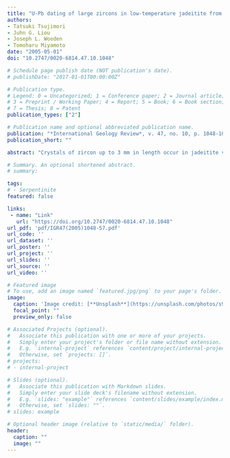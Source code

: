 ```yaml
---
title: "U-Pb dating of large zircons in low-temperature jadeitite from the Osayama serpentinite melange, Southwest Japan: Insights into the timing of serpentinization"
authors:
- Tatsuki Tsujimori
- Juhn G. Liou
- Joseph L. Wooden
- Tomoharu Miyamoto
date: "2005-05-01"
doi: "10.2747/0020-6814.47.10.1048"

# Schedule page publish date (NOT publication's date).
# publishDate: "2017-01-01T00:00:00Z"

# Publication type.
# Legend: 0 = Uncategorized; 1 = Conference paper; 2 = Journal article;
# 3 = Preprint / Working Paper; 4 = Report; 5 = Book; 6 = Book section;
# 7 = Thesis; 8 = Patent
publication_types: ["2"]

# Publication name and optional abbreviated publication name.
publication: "*International Geology Review*, v. 47, no. 10, p. 1048-1057, doi:10.2747/0020-6814.47.10.1048"
publication_short: ""

abstract: "Crystals of zircon up to 3 mm in length occur in jadeitite veins in the Osayama serpentinite mélange, Southwest Japan. The zircon porphyroblasts show pronounced zoning, and are characterized by both low Th/U ratios (0.2-0.8) and low Th and U abundances (Th = 1-81 ppm; U = 6-149 ppm). They contain inclusions of high-pressure minerals, including jadeite and rutile; such an occurrence indicates that the zircon crystallized during subduction-zone metamorphism. Phase equilibria and the existing fluid-inclusion data constrain P-T conditions to P > 1.2 GPa at T > 350°C for formation of the jadeitite. Most U/Pb ages obtained by SHRIMP-RG are concordant, with a weighted mean 206Pb/238U age of 472 ± 8.5 Ma (MSWD = 2.7, n = 25). Because zircon porphyroblasts contain inclusions of high-pressure minerals, the SHRIMP U-Pb age represents the timing of jadeitite formation, i.e., the timing of interaction between alkaline fluid and ultramafic rocks in a subduction zone. Although this dating does not provide a direct time constraint for serpentinization, U-Pb ages of zircon in jadeitite associated with serpentinite result in new insights into the timing of fluid-rock interaction of ultramafic rocks at a subduction zone and the minimum age for serpentinization."

# Summary. An optional shortened abstract.
# summary: 

tags: 
# - Serpentinite
featured: false

links:
 - name: "Link"
   url: "https://doi.org/10.2747/0020-6814.47.10.1048"
url_pdf: 'pdf/IGR47(2005)1048-57.pdf'
url_code: ''
url_dataset: ''
url_poster: ''
url_project: ''
url_slides: ''
url_source: ''
url_video: ''

# Featured image
# To use, add an image named `featured.jpg/png` to your page's folder. 
image: 
  caption: 'Image credit: [**Unsplash**](https://unsplash.com/photos/s9CC2SKySJM)'
  focal_point: ""
  preview_only: false

# Associated Projects (optional).
#   Associate this publication with one or more of your projects.
#   Simply enter your project's folder or file name without extension.
#   E.g. `internal-project` references `content/project/internal-project/index.md`.
#   Otherwise, set `projects: []`.
# projects:
# - internal-project

# Slides (optional).
#   Associate this publication with Markdown slides.
#   Simply enter your slide deck's filename without extension.
#   E.g. `slides: "example"` references `content/slides/example/index.md`.
#   Otherwise, set `slides: ""`.
# slides: example

# Optional header image (relative to `static/media/` folder).
header:
  caption: ""
  image: ""
---
```

